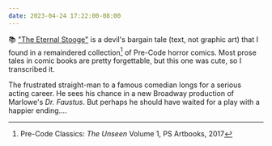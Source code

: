 ```yaml
---
date: 2023-04-24 17:22:00-08:00
---
```


📚 ["The Eternal Stooge"](https://exiw.wordpress.com/2023/04/23/the-eternal-stooge/)  is a devil's bargain tale (text, not graphic art) that I found in a remaindered collection[^1] of Pre-Code horror comics. Most prose tales in comic books are pretty forgettable, but this one was cute, so I transcribed it.

The frustrated straight-man to a famous comedian longs for a serious acting career. He sees his chance in a new Broadway production of Marlowe's *Dr. Faustus*. But perhaps he should have waited for a play with a happier ending....

[^1]: Pre-Code Classics: *The Unseen* Volume 1, PS Artbooks, 2017
